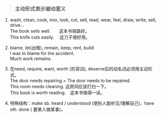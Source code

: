>### 主动形式表示被动意义
 	
1. wash, clean, cook, iron, look, cut, sell, read, wear, feel, draw, write, sell, drive…  <br>
The book sells well.　　这本书销路好。  <br>
This knife cuts easily.　 这刀子很好用。

2. blame, let(出租), remain, keep, rent, build  <br>
I was to blame for the accident.  <br>
Much work remains.

3. 在need, require, want, worth (形容词), deserve后的动名词必须用主动形式。  <br>
The door needs repairing.= The door needs to be repaired.<br>
This room needs cleaning. 这房间应该打扫一下。  <br>
This book is worth reading.　这本书值得一读。

4. 特殊结构：make sb. heard / understood (使别人能听见/理解自己)，have sth. done ( 要某人做某事)。


